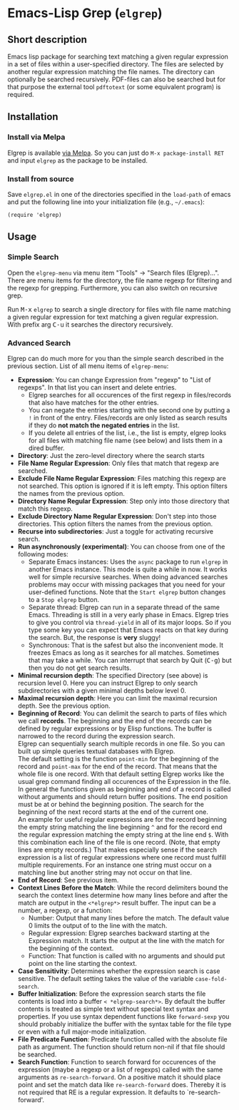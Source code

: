 # Emacs-Lisp Grep (`elgrep`)

## Short description

Emacs lisp package for searching text matching a given regular expression in a set of files within a user-specified directory.
The files are selected by another regular expression matching the file names.
The directory can optionally be searched recursively.
PDF-files can also be searched but for that purpose the external tool `pdftotext` (or some equivalent program) is required.

## Installation

### Install via Melpa
Elgrep is available [via Melpa](https://melpa.org/#/elgrep). So you can just do `M-x package-install RET` and input `elgrep` as the package to be installed.

### Install from source
Save `elgrep.el` in one of the directories specified in the `load-path` of emacs and
put the following line into your initialization file (e.g., `~/.emacs`):

`(require 'elgrep)`

## Usage
### Simple Search
Open the `elgrep-menu` via menu item "Tools" → "Search files (Elgrep)...".
There are menu items for the directory, the file name regexp for filtering
and the regexp for grepping. Furthermore, you can also switch on recursive grep.

Run <kbd>M-x</kbd> `elgrep` to search a single directory for files with file
name matching a given regular expression for text matching a given
regular expression. With prefix arg <kbd>C-u</kbd> it searches the directory
recursively.
### Advanced Search
Elgrep can do much more for you than the simple search described in the previous section.
List of all menu items of `elgrep-menu`:

- **Expression**: You can change Expression from "regexp" to "List of regexps". In that list you can insert and delete entries.
  - Elgrep searches for all occurences of the first regexp in files/records that also have matches for the other entries.
  - You can negate the entries starting with the second one by putting a `!` in front of the entry. Files/records are only listed as search results if they do **not match the negated entries** in the list.
  - If you delete all entries of the list, i.e., the list is empty, elgrep looks for all files with matching file name (see below) and lists them in a dired buffer.
- **Directory**: Just the zero-level directory where the search starts
- **File Name Regular Expression**: Only files that match that regexp are searched.
- **Exclude File Name Regular Expression**: Files matching this regexp are not searched. This option is ignored if it is left empty. This option filters the names from the previous option.
- **Directory Name Regular Expression**: Step only into those directory that match this regexp.
- **Exclude Directory Name Regular Expression**: Don't step into those directories. This option filters the names from the previous option.
- **Recurse into subdirectories**: Just a toggle for activating recursive search.
- **Run asynchronously (experimental)**: You can choose from one of the following modes:
  - Separate Emacs instances: Uses the `async` package to run `elgrep` in another Emacs instance. This mode is quite a while in now. It works well for simple recursive searches. When doing advanced searches problems may occur with missing packages that you need for your user-defined functions. Note that the `Start elgrep` button changes to a `Stop elgrep` button.
  - Separate thread: Elgrep can run in a separate thread of the same Emacs. Threading is still in a very early phase in Emacs. Elgrep tries to give you control via `thread-yield` in all of its major loops. So if you type some key you can expect that Emacs reacts on that key during the search. But, the response is **very** sluggy!
  - Synchronous: That is the safest but also the inconvenient mode. It freezes Emacs as long as it searches for all matches. Sometimes that may take a while. You can interrupt that search by Quit (<kbd>C-g</kbd>) but then you do not get search results.
- **Minimal recursion depth**: The specified Directory (see above) is recursion level 0. Here you can instruct Elgrep to only search subdirectories with a given minimal depths below level 0.
- **Maximal recursion depth**: Here you can limit the maximal recursion depth. See the previous option.
- **Beginning of Record**: You can delimit the search to parts of files which we call **records**. The beginning and the end of the records can be defined by regular expressions or by Elisp functions. The buffer is narrowed to the record during the expression search.  
  Elgrep can sequentially search multiple records in one file. So you can built up simple queries textual databases with Elgrep.  
  The default setting is the function `point-min` for the beginning of the record and `point-max` for the end of the record. That means that the whole file is one record. With that default setting Elgrep works like the usual grep command finding all occurences of the Expression in the file.  
  In general the functions given as beginning and end of a record is called without arguments and should return buffer positions. The end position must be at or behind the beginning position. The search for the beginning of the next record starts at the end of the current one.  
  An example for useful regular expressions are for the record beginning the empty string matching the line beginning `^` and for the record end the regular expression matching the empty string at the line end `$`. With this combination each line of the file is one record. (Note, that empty lines are empty records.) That makes especially sense if the search expression is a list of regular expressions where one record must fulfill multiple requirements. For an instance one string must occur on a matching line but another string may not occur on that line.
- **End of Record**: See previous item.
- **Context Lines Before the Match**: While the record delimiters bound the search the context lines determine how many lines before and after the match are output in the `<*elgrep*>` result buffer. The input can be a number, a regexp, or a function:
  - Number: Output that many lines before the match. The default value 0 limits the output of to the line with the match.
  - Regular expression: Elgrep searches backward starting at the Expression match. It starts the output at the line with the match for the beginning of the context.
  - Function: That function is called with no arguments and should put point on the line starting the context.
- **Case Sensitivity**: Determines whether the expression search is case sensitive. The default setting takes the value of the variable `case-fold-search`.
- **Buffer Initialization**: Before the expression search starts the file contents is load into a buffer `< *elgrep-search*>`. By default the buffer contents is treated as simple text without special text syntax and properties. If you use syntax dependent functions like `forward-sexp` you should probably initialize the buffer with the syntax table for the file type or even with a full major-mode initialization.
- **File Predicate Function**: Predicate function called with the absolute file path as argument. The function should return non-nil if that file should be searched.
- **Search Function**: Function to search forward for occurences of the expression (maybe a regexp or a list of regexps) called with the same arguments as `re-search-forward`. On a positive match it should place point and set the match data like `re-search-forward` does. Thereby it is not required that RE is a regular expression. It defaults to `re-search-forward'.
